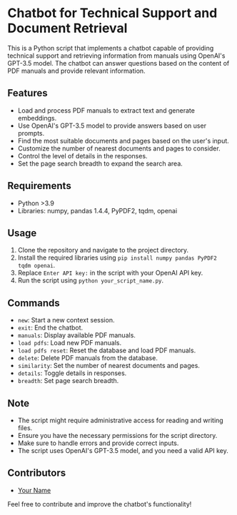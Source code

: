 # Chatbot for Technical Support and Document Retrieval

This is a Python script that implements a chatbot capable of providing technical support and retrieving information from manuals using OpenAI's GPT-3.5 model. The chatbot can answer questions based on the content of PDF manuals and provide relevant information.

## Features

- Load and process PDF manuals to extract text and generate embeddings.
- Use OpenAI's GPT-3.5 model to provide answers based on user prompts.
- Find the most suitable documents and pages based on the user's input.
- Customize the number of nearest documents and pages to consider.
- Control the level of details in the responses.
- Set the page search breadth to expand the search area.

## Requirements

- Python >3.9
- Libraries: numpy, pandas 1.4.4, PyPDF2, tqdm, openai

## Usage

1. Clone the repository and navigate to the project directory.
2. Install the required libraries using `pip install numpy pandas PyPDF2 tqdm openai`.
3. Replace `Enter API key:` in the script with your OpenAI API key.
4. Run the script using `python your_script_name.py`.

## Commands

- `new`: Start a new context session.
- `exit`: End the chatbot.
- `manuals`: Display available PDF manuals.
- `load pdfs`: Load new PDF manuals.
- `load pdfs reset`: Reset the database and load PDF manuals.
- `delete`: Delete PDF manuals from the database.
- `similarity`: Set the number of nearest documents and pages.
- `details`: Toggle details in responses.
- `breadth`: Set page search breadth.

## Note

- The script might require administrative access for reading and writing files.
- Ensure you have the necessary permissions for the script directory.
- Make sure to handle errors and provide correct inputs.
- The script uses OpenAI's GPT-3.5 model, and you need a valid API key.

## Contributors

- [Your Name](https://github.com/houkinwan)

Feel free to contribute and improve the chatbot's functionality!
